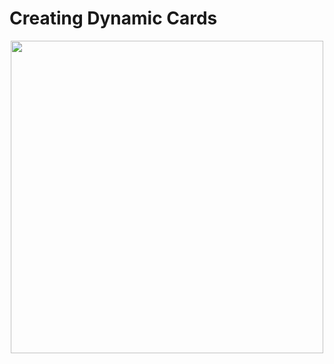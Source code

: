 # Creating Dynamic Cards
<p align="center">
  <img width="500" height="500" src="https://github.com/SagerKudrick/flask-react-game-scraper/readme-images/creating.gif">
</p>